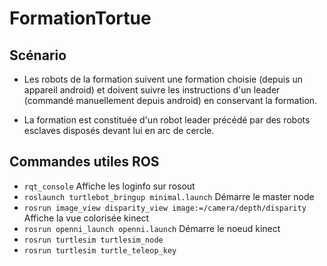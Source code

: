 FormationTortue
===============

## Scénario

- Les robots de la formation suivent une formation choisie (depuis un appareil android) et doivent suivre les instructions d'un leader (commandé manuellement depuis android) en conservant la formation.

- La formation est constituée d'un robot leader précédé par des robots esclaves disposés devant lui en arc de cercle.


## Commandes utiles ROS

* `rqt_console` Affiche les loginfo sur rosout
* `roslaunch turtlebot_bringup minimal.launch` Démarre le master node
* `rosrun image_view disparity_view image:=/camera/depth/disparity` Affiche la vue colorisée kinect
* `rosrun openni_launch openni.launch` Démarre le noeud kinect
* `rosrun turtlesim turtlesim_node`
* `rosrun turtlesim turtle_teleop_key`

